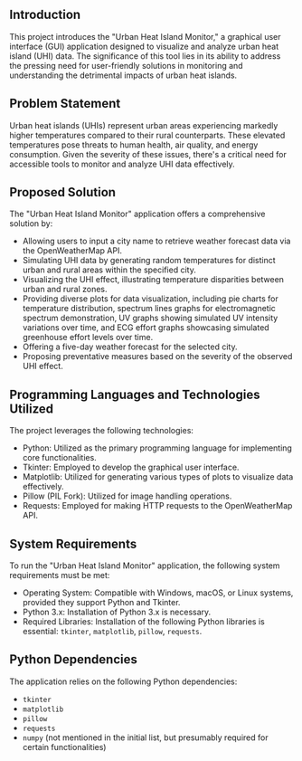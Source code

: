 ## Introduction
This project introduces the "Urban Heat Island Monitor," a graphical user interface (GUI) application designed to visualize and analyze urban heat island (UHI) data. The significance of this tool lies in its ability to address the pressing need for user-friendly solutions in monitoring and understanding the detrimental impacts of urban heat islands.

## Problem Statement
Urban heat islands (UHIs) represent urban areas experiencing markedly higher temperatures compared to their rural counterparts. These elevated temperatures pose threats to human health, air quality, and energy consumption. Given the severity of these issues, there's a critical need for accessible tools to monitor and analyze UHI data effectively.

## Proposed Solution
The "Urban Heat Island Monitor" application offers a comprehensive solution by:
- Allowing users to input a city name to retrieve weather forecast data via the OpenWeatherMap API.
- Simulating UHI data by generating random temperatures for distinct urban and rural areas within the specified city.
- Visualizing the UHI effect, illustrating temperature disparities between urban and rural zones.
- Providing diverse plots for data visualization, including pie charts for temperature distribution, spectrum lines graphs for electromagnetic spectrum demonstration, UV graphs showing simulated UV intensity variations over time, and ECG effort graphs showcasing simulated greenhouse effort levels over time.
- Offering a five-day weather forecast for the selected city.
- Proposing preventative measures based on the severity of the observed UHI effect.

## Programming Languages and Technologies Utilized
The project leverages the following technologies:
- Python: Utilized as the primary programming language for implementing core functionalities.
- Tkinter: Employed to develop the graphical user interface.
- Matplotlib: Utilized for generating various types of plots to visualize data effectively.
- Pillow (PIL Fork): Utilized for image handling operations.
- Requests: Employed for making HTTP requests to the OpenWeatherMap API.

## System Requirements
To run the "Urban Heat Island Monitor" application, the following system requirements must be met:
- Operating System: Compatible with Windows, macOS, or Linux systems, provided they support Python and Tkinter.
- Python 3.x: Installation of Python 3.x is necessary.
- Required Libraries: Installation of the following Python libraries is essential: `tkinter`, `matplotlib`, `pillow`, `requests`.

## Python Dependencies
The application relies on the following Python dependencies:
- `tkinter`
- `matplotlib`
- `pillow`
- `requests`
- `numpy` (not mentioned in the initial list, but presumably required for certain functionalities)
